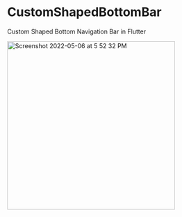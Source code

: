# CustomShapedBottomBar
Custom Shaped Bottom Navigation Bar in Flutter


<img width="386" alt="Screenshot 2022-05-06 at 5 52 32 PM" src="https://user-images.githubusercontent.com/59359564/167130441-d372e344-5d3f-4284-9cd8-6f0e91cf031d.png">
